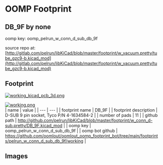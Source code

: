 # OOMP Footprint  
## DB_9F  by none  
  
oomp key: oomp_pelrun_w_conn_d_sub_db_9f  
  
source repo at: [http://gitlab.com/pelrun/libKiCad/blob/master/footprint/w_vacuum.pretty/tube_gzc9-b.kicad_mod](http://gitlab.com/pelrun/libKiCad/blob/master/footprint/w_vacuum.pretty/tube_gzc9-b.kicad_mod)  
## Footprint  
  
[![working_kicad_pcb_3d.png](working_kicad_pcb_3d_600.png)](working_kicad_pcb_3d.png)  
  
[![working.png](working_600.png)](working.png)  
| name | value | 
| --- | --- | 
| footprint name | DB_9F | 
| footprint description | D-SUB 9 pin socket, Tyco P/N 4-1634584-2 | 
| number of pads | 11 | 
| github path | http://github.com/pelrun/libKiCad/blob/master/footprint/w_conn_d-sub.pretty/DB_9F.kicad_mod | 
| oomp key | oomp_pelrun_w_conn_d_sub_db_9f | 
| oomp bot github | https://github.com/oomlout/oomlout_oomp_footprint_bot/tree/main/footprints/pelrun_w_conn_d_sub_db_9f/working | 
## Images  
